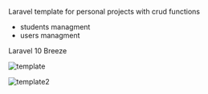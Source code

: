 
Laravel template for personal projects with crud functions
- students managment
- users managment

Laravel 10
Breeze


![template](https://user-images.githubusercontent.com/1055395/219904353-b1c3ff22-c2a1-48f7-8838-845158826227.png)

![template2](https://user-images.githubusercontent.com/1055395/219904360-199de6f0-7579-46df-a629-13a5e32977fa.png)


